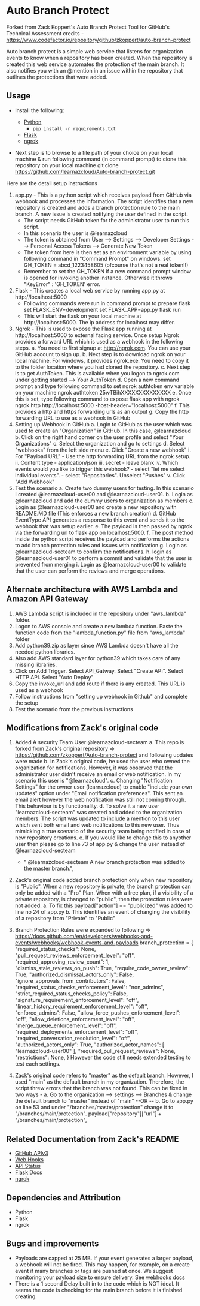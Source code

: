 # Auto Branch Protect
Forked from Zack Koppert's Auto Branch Protect Tool for GitHub's Technical Assessment
credits - https://www.codefactor.io/repository/github/zkoppert/auto-branch-protect

Auto branch protect is a simple web service that listens for organization events to know when a repository has been created. When the repository is created this web service automates the protection of the main branch. It also notifies you with an @mention in an issue within the repository that outlines the protections that were added.

## Usage
- Install the following:
  - [Python](https://www.python.org/downloads/)
    - `pip install -r requirements.txt`
  - [Flask](https://flask.palletsprojects.com/en/1.1.x/installation/#installation)
  - [ngrok](https://dashboard.ngrok.com/get-started)

- Next step is to browse to a file path of your choice on your local machine & run following command (in command prompt) to clone this repository on your local machine
        git clone https://github.com/learnazcloud/Auto-branch-protect.git

Here are the detail setup instructions 
1. app.py - This  is a python script which receives payload from GitHub via webhook and processes the information. The script identifies that a new repository is created and adds a branch protection rule to the main branch. A new issue is created notifying the user defined in the script. 
    - The script needs GitHub token for the administrator user to run this script. 
    - In this scenario the user is @learnazcloud
    - The token is obtained from User --> Settings --> Developer Settings --> Personal Access Tokens --> Generate New Token
    - The token from here is then set as an environment variable by using following command in "Command Prompt" on windows. 
       set GH_TOKEN = abcd_1223458605  (ofcourse that's not a real token!!)
    - Remember to set the GH_TOKEN if a new command prompt window is opened for invoking another instance. Otherwise it throws "KeyError" : 'GH_TOKEN' error. 
2. Flask - This creates a local web service by running app.py at http://localhost:5000
    - Following commands were run in command prompt to prepare flask
       set FLASK_ENV=development
       set FLASK_APP=app.py
       flask run
    - This will start the flask on your local machine at http://localhost:5000. The ip address for localhost may differ.
3. Ngrok - This is used to expose the Flask app running at http://localhost:5000 to external facing service. Once setup Ngrok provides a forward URL which is used as a webhook in the following steps. 
    a. You need to first signup at http://ngrok.com. You can use your GitHub account to sign up.
    b. Next step is to download ngrok on your local machine. For windows, it provides ngrok.exe. You need to copy it to the folder location where you had cloned the repository. 
    c. Next step is to get AuthToken. This is available when you logon to ngrok.com under getting started --> Your AuthToken
    d. Open a new command prompt and type following command to set ngrok authtoken env variable on your machine
            ngrok authtoken 25wTBihXXXXXXXXXXXXXX
    e. Once this is set, type following command to expose flask app with ngrok
            ngrok http http://localhost:5000 -host-header="localhost:5000"
    f. This provides a http and https forwarding urls as an output
    g. Copy the http forwarding URL to use as a webhook in GitHub
4. Setting up Webhook in GitHub
    a. Login to GitHub as the user which was used to create an "Organization" in GitHub. In this case, @learnazcloud
    b. Click on the right hand corner on the user profile and select "Your Organizations"
    c. Select the organization and go to settings
    d. Select "webhooks" from the left side menu
    e. Click "Create a new webhook"
        i.    For "Payload URL" - Use the http forwarding URL from the ngrok setup.
        ii.   Content type - application/json 
        iii.  secret - leave blank
        iv. Which events would you like to trigger this webhook?
              - select "let me select individual events".
              - select "Repositories". Unselect "Pushes"
        v. Click "Add Webhook"
5. Test the scenario
    a. Create two dummy users for testing. In this scenario I created @learnazcloud-user00 and @learnazcloud-user01. 
    b. Login as @learnazcloud and add the dummy users to organization as members
    c. Login as @learnazcloud-user00 and create a new repository with README.MD file (This enforces a new branch creation)
    d. GitHub EventType API generates a response to this event and sends it to the webhook that was setup earlier.
    e. The payload is then passed by ngrok via the forwarding url to flask app on localhost:5000.
    f. The post method inside the python script receives the payload and performs the actions to add branch protection rules and issues with notification
    g. Login as @learnazcloud-secteam to confirm the notifications. 
    h. login as @learnazcloud-user01 to perform a commit and validate that the user is prevented from merging
    i. Login as @learnazcloud-user00 to validate that the user can perform the reviews and merge operations.     
 
## Alternate architecture with AWS Lambda and Amazon API Gateway
1. AWS Lambda script is included in the repository under "aws_lambda" folder. 
2. Logon to AWS console and create a new lambda function. Paste the function code from the "lambda_function.py" file from "aws_lambda" folder
3. Add python39.zip as layer since AWS Lambda doesn't have all the needed python libraries.
4. Also add AWS standard layer for python39 which takes care of any missing libraries.  
5. Click on Add Trigger. Select API_Gatway. Select "Create API". Select HTTP API. Select "Auto Deploy"
6. Copy the invoke_url and add route if there is any created. This URL is used as a webhook
7. Follow instructions from "setting up webhook in Github" and complete the setup
8. Test the scenario from the previous instructions 
 
## Modifications from Zack's original code
1. Added A security Team User @learnazcloud-secteam
  a. This repo is forked from Zack's original repository => https://github.com/zkoppert/Auto-branch-protect and following updates were made
  b. In Zack's original code, he used the user who owned the organization for notifications. However, it was observed that the administrator user didn't receive an email or web notification. In my scenario this user is "@learnazcloud". 
  c. Changing "Notification Settings" for the owner user (learnazcloud) to enable "include your own updates" option under "Email notification preferences".
  This sent an email alert however the web notification was still not coming through. This behaviour is by functionality. 
  d. To solve it a new user "learnazcloud-secteam" was created and added to the organization members. The script was updated to include a mention to this user which sent both email and web notifications to this new user. Thus mimicking a true scenario of the security team being notified in case of new repository creations. 
  e. If you would like to change this to anyother user then please go to line 73 of app.py & change the user instead of @learnazcloud-secteam
      + " @learnazcloud-secteam A new branch protection was added to the master branch.",
  
 2. Zack's original code added branch protection only when new repository is "Public". When a new repository is private, the branch protection can only be added with a "Pro" Plan. When with a free plan, if a visibility of a private repository, is changed to "public", then the protection rules were not added.
    a. To fix this payload["action"] == "publicized" was added to line no 24 of app.py
    b. This identifies an event of changing the visibility of a repository from "Private" to "Public"
    
 3. Branch Protection Rules were expanded to following => https://docs.github.com/en/developers/webhooks-and-events/webhooks/webhook-events-and-payloads
      branch_protection = {
				"required_status_checks": None,
				"pull_request_reviews_enforcement_level": "off",
				"required_approving_review_count": 1,
				"dismiss_stale_reviews_on_push": True,
				"require_code_owner_review": True,
				"authorized_dismissal_actors_only": False,
				"ignore_approvals_from_contributors": False,
				"required_status_checks_enforcement_level": "non_admins",
				"strict_required_status_checks_policy": False,
				"signature_requirement_enforcement_level": "off",
				"linear_history_requirement_enforcement_level": "off",
				"enforce_admins": False,
				"allow_force_pushes_enforcement_level": "off",
				"allow_deletions_enforcement_level": "off",
				"merge_queue_enforcement_level": "off",
				"required_deployments_enforcement_level": "off",
				"required_conversation_resolution_level": "off",
				"authorized_actors_only": True,
				"authorized_actor_names": [
				  "learnazcloud-user00"
				],
				"required_pull_request_reviews": None,
                "restrictions": None,
            }
  However the code still needs extended testing to test each settings. 
  4. Zack's original code refers to "master" as the default branch. However, I used "main" as the default branch in my organization. Therefore, the script threw errors that the branch was not found. This can be fixed in two ways - 
      a. Go to the organization --> settings --> Branches & change the default branch to "master" instead of "main"
      --OR --
      b. Go to app.py on line 53 and under "/branches/master/protection" change it to "/branches/main/protection". 
             payload["repository"]["url"] + "/branches/main/protection",

## Related Documentation from Zack's README
- [GitHub APIv3](https://developer.github.com/v3/)
- [Web Hooks](https://developer.github.com/webhooks/)
- [API Status](https://www.githubstatus.com/)
- [Flask Docs](https://flask.palletsprojects.com/en/1.1.x/)
- [ngrok](https://ngrok.com/docs)

## Dependencies and Attribution
- Python
- Flask
- ngrok

## Bugs and improvements
- Payloads are capped at 25 MB. If your event generates a larger payload, a webhook will not be fired. This may happen, for example, on a create event if many branches or tags are pushed at once. We suggest monitoring your payload size to ensure delivery. See [webhooks docs](https://developer.github.com/webhooks/)
- There is a 1 second Delay built in to the code which is NOT ideal. It seems the code is checking for the main branch before it is finished creating.

